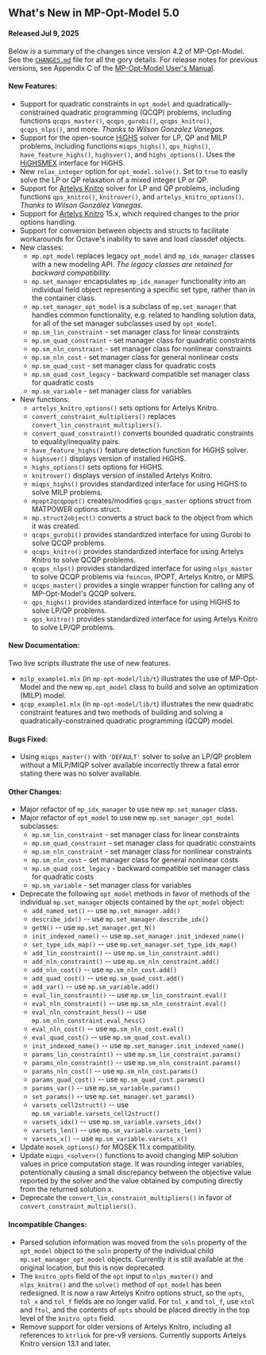 What's New in MP-Opt-Model 5.0
------------------------------

#### Released Jul 9, 2025

Below is a summary of the changes since version 4.2 of MP-Opt-Model. See
the [`CHANGES.md`][1] file for all the gory details. For release notes
for previous versions, see Appendix C of the [MP-Opt-Model User's
Manual][2].


#### New Features:
  - Support for quadratic constraints in `opt_model` and quadratically-constrained quadratic programming (QCQP) problems, including functions `qcqps_master()`, `qcqps_gurobi()`, `qcqps_knitro()`, `qcqps_nlps()`, and more.
  *Thanks to Wilson González Vanegas.*
  - Support for the open-source [HiGHS](https://highs.dev) solver for LP, QP and MILP problems, including functions `miqps_highs()`, `qps_highs()`, `have_feature_highs()`, `highsver()`, and `highs_options()`. Uses the [HiGHSMEX](https://github.com/savyasachi/HiGHSMEX) interface for HiGHS.
  - New `relax_integer` option for `opt_model.solve()`. Set to `true` to easily solve the LP or QP relaxation of a mixed integer LP or QP.
  - Support for [Artelys Knitro](https://www.artelys.com/solvers/knitro/) solver for LP and QP problems, including functions `qps_knitro()`, `knitrover()`, and `artelys_knitro_options()`.
  *Thanks to Wilson González Vanegas.*
  - Support for [Artelys Knitro](https://www.artelys.com/solvers/knitro/) 15.x, which required changes to the prior options handling.
  - Support for conversion between objects and structs to facilitate workarounds for Octave's inability to save and load classdef objects.
  - New classes:
    - `mp.opt_model` replaces legacy `opt_model` and `mp_idx_manager` classes with a new modeling API. *The legacy classes are retained for backward compatibility.*
    - `mp.set_manager` encapsulates `mp_idx_manager` functionality into an individual field object representing a specific set type, rather than in the container class.
    - `mp.set_manager_opt_model` is a subclass of `mp.set_manager` that handles common functionality, e.g. related to handling solution data, for all of the set manager subclasses used by `opt_model`.
    - `mp.sm_lin_constraint` - set manager class for linear constraints
    - `mp.sm_quad_constraint` - set manager class for quadratic constraints
    - `mp.sm_nln_constraint` - set manager class for nonlinear constraints
    - `mp.sm_nln_cost` - set manager class for general nonlinear costs
    - `mp.sm_quad_cost` - set manager class for quadratic costs
    - `mp.sm_quad_cost_legacy` - backward compatible set manager class for quadratic costs
    - `mp.sm_variable` - set manager class for variables
  - New functions:
    - `artelys_knitro_options()` sets options for Artelys Knitro.
    - `convert_constraint_multipliers()` replaces `convert_lin_constraint_multipliers()`.
    - `convert_quad_constraint()` converts bounded quadratic constraints to equality/inequality pairs.
    - `have_feature_highs()` feature detection function for HiGHS solver.
    - `highsver()` displays version of installed HiGHS.
    - `highs_options()` sets options for HiGHS.
    - `knitrover()` displays version of installed Artelys Knitro.
    - `miqps_highs()` provides standardized interface for using HiGHS to solve MILP problems.
    - `mpopt2qcqpopt()` creates/modifies `qcqps_master` options struct from MATPOWER options struct.
    - `mp.struct2object()` converts a struct back to the object from which it was created.
    - `qcqps_gurobi()` provides standardized interface for using Gurobi to solve QCQP problems.
    - `qcqps_knitro()` provides standardized interface for using Artelys Knitro to solve QCQP problems.
    - `qcqps_nlps()` provides standardized interface for using `nlps_master` to solve QCQP problems via `fmincon`, IPOPT, Artelys Knitro, or MIPS.
    - `qcqps_master()` provides a single wrapper function for calling any of MP-Opt-Model's QCQP solvers.
    - `qps_highs()` provides standardized interface for using HiGHS to solve LP/QP problems.
    - `qps_knitro()` provides standardized interface for using Artelys Knitro to solve LP/QP problems.


#### New Documentation:
Two live scripts illustrate the use of new features.
- `milp_example1.mlx` (in `mp-opt-model/lib/t`) illustrates the use of MP-Opt-Model and the new `mp.opt_model` class to build and solve an optimization (MILP) model.
- `qcqp_example1.mlx` (in `mp-opt-model/lib/t`) illustrates the new quadratic constraint features and two methods of building and solving a quadratically-constrained quadratic programming (QCQP) model.


#### Bugs Fixed:
  - Using `miqps_master()` with `'DEFAULT'` solver to solve an LP/QP problem without a MILP/MIQP solver available incorrectly threw a fatal error stating there was no solver available.


#### Other Changes:
  - Major refactor of `mp_idx_manager` to use new `mp.set_manager` class.
  - Major refactor of `opt_model` to use new `mp.set_manager_opt_model` subclasses:
    - `mp.sm_lin_constraint` - set manager class for linear constraints
    - `mp.sm_quad_constraint` - set manager class for quadratic constraints
    - `mp.sm_nln_constraint` - set manager class for nonlinear constraints
    - `mp.sm_nln_cost` - set manager class for general nonlinear costs
    - `mp.sm_quad_cost_legacy` - backward compatible set manager class for quadratic costs
    - `mp.sm_variable` - set manager class for variables
  - Deprecate the following `opt_model` methods in favor of methods of the individual `mp.set_manager` objects contained by the `opt_model` object:
    - `add_named_set()` -- use `mp.set_manager.add()`
    - `describe_idx()` -- use `mp.set_manager.describe_idx()`
    - `getN()` -- use `mp.set_manager.get_N()`
    - `init_indexed_name()` -- use `mp.set_manager.init_indexed_name()`
    - `set_type_idx_map()` -- use `mp.set_manager.set_type_idx_map()`
    - `add_lin_constraint()` -- use `mp.sm_lin_constraint.add()`
    - `add_nln_constraint()` -- use `mp.sm_nln_constraint.add()`
    - `add_nln_cost()` -- use `mp.sm_nln_cost.add()`
    - `add_quad_cost()` -- use `mp.sm_quad_cost.add()`
    - `add_var()` -- use `mp.sm_variable.add()`
    - `eval_lin_constraint()` -- use `mp.sm_lin_constraint.eval()`
    - `eval_nln_constraint()` -- use `mp.sm_nln_constraint.eval()`
    - `eval_nln_constraint_hess()` -- use `mp.sm_nln_constraint.eval_hess()`
    - `eval_nln_cost()` -- use `mp.sm_nln_cost.eval()`
    - `eval_quad_cost()` -- use `mp.sm_quad_cost.eval()`
    - `init_indexed_name()` -- use `mp.set_manager.init_indexed_name()`
    - `params_lin_constraint()` -- use `mp.sm_lin_constraint.params()`
    - `params_nln_constraint()` -- use `mp.sm_nln_constraint.params()`
    - `params_nln_cost()` -- use `mp.sm_nln_cost.params()`
    - `params_quad_cost()` -- use `mp.sm_quad_cost.params()`
    - `params_var()` -- use `mp.sm_variable.params()`
    - `set_params()` -- use `mp.set_manager.set_params()`
    - `varsets_cell2struct()` -- use `mp.sm_variable.varsets_cell2struct()`
    - `varsets_idx()` -- use `mp.sm_variable.varsets_idx()`
    - `varsets_len()` -- use `mp.sm_variable.varsets_len()`
    - `varsets_x()` -- use `mp.sm_variable.varsets_x()`
  - Update `mosek_options()` for MOSEK 11.x compatibility.
  - Update `miqps_<solver>()` functions to avoid changing MIP solution values in price computation stage. It was rounding integer variables, potentionally causing a small discrepancy between the objective value reported by the solver and the value obtained by computing directly from the returned solution _x_.
  - Deprecate the `convert_lin_constraint_multipliers()` in favor of `convert_constraint_multipliers()`. 


#### Incompatible Changes:
  - Parsed solution information was moved from the `soln` property of the `opt_model` object to the `soln` property of the individual child `mp.set_manager_opt_model` objects. Currently it is still available at the original location, but this is now deprecated.
  - The `knitro_opts` field of the `opt` input to `nlps_master()` and `nlps_knitro()` and the `solve()` method of `opt_model` has been redesigned. It is now a raw Artelys Knitro options struct, so the `opts`, `tol_x` and `tol_f` fields are no longer valid. For `tol_x` and `tol_f`, use `xtol` and `ftol`, and the contents of `opts` should be placed directly in the top level of the `knitro_opts` field.
  - Remove support for older versions of Artelys Knitro, including all references to `ktrlink` for pre-v9 versions. Currently supports Artelys Knitro version 13.1 and later.



[1]: ../../CHANGES.md
[2]: ../MP-Opt-Model-manual.pdf
[3]: https://github.com/MATPOWER/most
[4]: https://matpower.org/doc/mpom/
[5]: https://github.com/ebertolazzi/mexIPOPT
